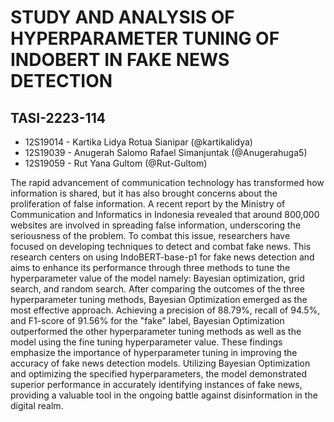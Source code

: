 # STUDY AND ANALYSIS OF HYPERPARAMETER TUNING OF INDOBERT IN FAKE NEWS DETECTION
## TASI-2223-114 
* 12S19014 - Kartika Lidya Rotua Sianipar (@kartikalidya)
* 12S19039 - Anugerah Salomo Rafael Simanjuntak (@Anugerahuga5)
* 12S19059 - Rut Yana Gultom (@Rut-Gultom)

The rapid advancement of communication technology has transformed how information is shared, but it has also brought concerns about the proliferation of false information. A recent report by the Ministry of Communication and Informatics in Indonesia revealed that around 800,000 websites are involved in spreading false information, underscoring the seriousness of the problem. To combat this issue, researchers have focused on developing techniques to detect and combat fake news. This research centers on using IndoBERT-base-p1 for fake news detection and aims to enhance its performance through three methods to tune the hyperparameter value of the model namely: Bayesian optimization, grid search, and random search. After comparing the outcomes of the three hyperparameter tuning methods, Bayesian Optimization emerged as the most effective approach. Achieving a precision of 88.79%, recall of 94.5%, and F1-score of 91.56% for the "fake" label, Bayesian Optimization outperformed the other hyperparameter tuning methods as well as the model using the fine tuning hyperparameter value. These findings emphasize the importance of hyperparameter tuning in improving the accuracy of fake news detection models. Utilizing Bayesian Optimization and optimizing the specified hyperparameters, the model demonstrated superior performance in accurately identifying instances of fake news, providing a valuable tool in the ongoing battle against disinformation in the digital realm.
